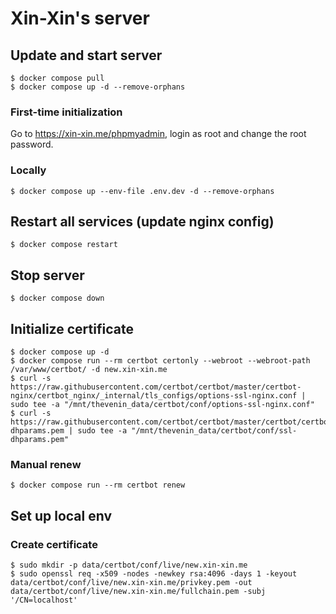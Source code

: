 # Xin-Xin's server

## Update and start server

```
$ docker compose pull
$ docker compose up -d --remove-orphans
```

### First-time initialization

Go to https://xin-xin.me/phpmyadmin, login as root and change the root password.

### Locally

```
$ docker compose up --env-file .env.dev -d --remove-orphans
```

## Restart all services (update nginx config)

```
$ docker compose restart
```

## Stop server

```
$ docker compose down
```

## Initialize certificate

```
$ docker compose up -d
$ docker compose run --rm certbot certonly --webroot --webroot-path /var/www/certbot/ -d new.xin-xin.me
$ curl -s https://raw.githubusercontent.com/certbot/certbot/master/certbot-nginx/certbot_nginx/_internal/tls_configs/options-ssl-nginx.conf | sudo tee -a "/mnt/thevenin_data/certbot/conf/options-ssl-nginx.conf"
$ curl -s https://raw.githubusercontent.com/certbot/certbot/master/certbot/certbot/ssl-dhparams.pem | sudo tee -a "/mnt/thevenin_data/certbot/conf/ssl-dhparams.pem"
```

### Manual renew

```
$ docker compose run --rm certbot renew
```

## Set up local env

### Create certificate

```
$ sudo mkdir -p data/certbot/conf/live/new.xin-xin.me
$ sudo openssl req -x509 -nodes -newkey rsa:4096 -days 1 -keyout data/certbot/conf/live/new.xin-xin.me/privkey.pem -out data/certbot/conf/live/new.xin-xin.me/fullchain.pem -subj '/CN=localhost'
```
